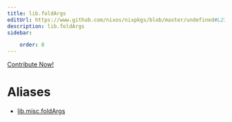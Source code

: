 ```yaml
---
title: lib.foldArgs
editUrl: https://www.github.com/nixos/nixpkgs/blob/master/undefined#L23C14
description: lib.foldArgs
sidebar:

    order: 8
---
```


<a href="https://www.github.com/nixos/nixpkgs/blob/master/undefined#L23C14">Contribute Now!</a>


# Aliases

- [lib.misc.foldArgs](/nix-doc-comments/reference/lib/misc/lib-misc-foldargs)


